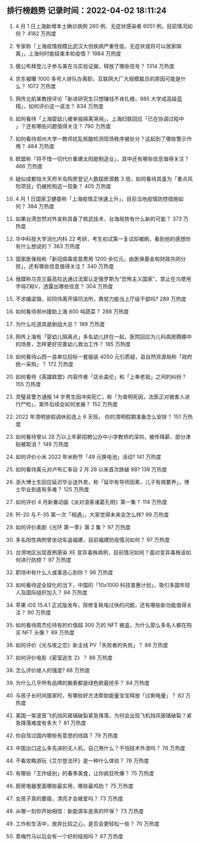 
## 排行榜趋势 记录时间：2022-04-02 18:11:24
  
  1. 4 月 1 日上海新增本土确诊病例 260 例、无症状感染者 6051 例，目前情况如何？ 4182 万热度
    
  2. 专家称「上海疫情规模比武汉大但疾病严重性低，无症状或将可以居家隔离」，上海何时能结束本轮疫情？ 1984 万热度
    
  3. 俄公布拜登儿子参与美在乌实验证据，释放了哪些信号？ 1314 万热度
    
  4. 京东被曝 1000 多号人排队办离职，互联网大厂大规模裁员的原因可能是什么？ 1072 万热度
    
  5. 网传北航某教授评论「新进研究生只想赚钱不肯扎根，985 大学成高级蓝翔」，如何评价这一说法？ 834 万热度
    
  6. 如何看待「上海婴幼儿被单独隔离哭闹」，上海妇联回应「已在协调过程中 」？还有哪些问题值得关注？ 790 万热度
    
  7. 如何看待郑州大学一教师扰乱核酸检测现场秩序被处分？这起到了哪些警示作用？ 484 万热度
    
  8. 欧盟称「将不惜一切代价重建太阳能制造业」，其中还有哪些信息值得关注？ 466 万热度
    
  9. 疑似成都恒大天府半岛购房登记人数超房源数 3 倍，如何看待其虽为「重点风险项目」仍被抢购这一现象？ 405 万热度
    
  10. 4 月 1 日国家卫健委称「上海疫情正快速上升」，目前当地疫情防控措施如何？ 384 万热度
    
  11. 如果台湾忽然对外宣称具备了核武技术，台海局势有什么新的可能？ 373 万热度
    
  12. 华中科技大学消化内科 22 考研，考生初试第一复试却被刷，看到他的感想你有什么想说的？ 363 万热度
    
  13. 国家医保局称「新冠病毒疫苗费用 1200 余亿元，由医保基金和财政共同分担」，还有哪些信息值得关注？ 340 万热度
    
  14. 俄媒称乌克兰最高拉达通过法案认定俄罗斯为“恐怖主义国家”，禁止在乌使用字母Z和V，透露出哪些信息？ 304 万热度
    
  15. 不求婚梁璐，祁同伟离开镇司法所，靠努力能当上厅级干部吗? 289 万热度
    
  16. 如何看待郑州援助上海 800 吨蔬菜？ 288 万热度
    
  17. 为什么吃道具是剧组大忌？ 189 万热度
    
  18. 网传上海有「婴幼儿隔离点」多名幼儿挤在一起，医院回应为儿科病房腾挪中的场景，怎样更好完善幼儿救治工作？ 185 万热度
    
  19. 如何看待山西一县单位招标一套服装 4050 元引质疑，县自然资源局称「政府统一采购」？ 172 万热度
    
  20. 如何看待《英雄联盟》内容作者「店长盖伦」和「上单老祖」之间的纠纷？ 155 万热度
    
  21. 灵璧县警方通报 14 岁男生因冲突死亡，称「为查明死因，法医正对被害人进行尸检」，案件后续会如何发展？ 152 万热度
    
  22. 2022 年清明放假调休前连上 6 天班， 你的清明假期准备怎么安排？ 151 万热度
    
  23. 如何看待曾以 28 万以上年薪招聘公办中小学教师的深圳，被传降薪、部分津贴被取消？ 149 万热度
    
  24. 如何评价小米 2022 年米粉节「49 元换电池」活动? 141 万热度
    
  25. 如何看待美元对卢布汇率自 2 月 28 以来首次跌破 88? 138 万热度
    
  26. 浙大博士生回应延迟毕业送外卖，称「延毕有导师因素，儿子有病要养」，博士毕业到底有多难？ 125 万热度
    
  27. 如何评价 4 月新番动画《派对浪客诸葛孔明》第一集？ 114 万热度
    
  28. 歼-20 与 F-35 第一次「相遇」，大家觉得未来会怎么样? 99 万热度
    
  29. 如何评价美剧《光环 第一季》第 2 集？ 97 万热度
    
  30. 多名阳性病例曾坐动车返福建，目前福建防疫情况如何？ 97 万热度
    
  31. 台湾地区出现首例感染 XE 变异毒株病例，目前情况如何？面对变异毒株该如何进行防控？ 97 万热度
    
  32. 职场中有什么人或事恶心到你？ 96 万热度
    
  33. 如何看待逆全球化的当下，中国的「10x1000 科技普惠计划」，吸引多国年轻人及国际组织加入？ 94 万热度
    
  34. 苹果 iOS 15.4.1 正式版发布，除修复耗电过快的问题，还有哪些新功能值得关注？ 90 万热度
    
  35. 如何看待周杰伦持有的价值超 300 万的 NFT 被盗，为什么那么多名人都在购买 NFT 头像？ 89 万热度
    
  36. 如何评价《光与夜之恋》新主线 PV「失败者的失败」？ 89 万热度
    
  37. 如何评价电影《密室逃生 2》？ 88 万热度
    
  38. 怎么评价绫人的强度? 88 万热度
    
  39. 为什么几乎所有品牌的腕表都是绿色款最抢手？ 84 万热度
    
  40. 与孩子长时间居家时，有哪些好方法帮助能量宝宝释放「过剩电量」？ 82 万热度
    
  41. 美国一架波音飞机挡风玻璃破裂紧急降落，为何会出现飞机挡风玻璃破裂？紧急降落难度有多大？ 81 万热度
    
  42. 你自驾过国内哪些有意思的线路？ 79 万热度
    
  43. 中国出口这么多先进的无人机，自己用什么？不怕技术外泄吗？ 76 万热度
    
  44. 不看攻略游玩《艾尔登法环》是一种什么体验？ 76 万热度
    
  45. 有哪些「王炸级别」的春季美食，让你疯狂吹爆？ 75 万热度
    
  46. 厨房电器里面哪些最实用，哪些最鸡肋？ 75 万热度
    
  47. 女孩子真的要瘦，漂亮才会被爱吗？ 73 万热度
    
  48. 从哪一刻你开始相信：新能源车是真的环保？ 73 万热度
    
  49. 工作和生活中，放弃比较之心，是否会更轻松一些？ 70 万热度
    
  50. 青梅竹马以后会有一个好的结局吗？ 67 万热度
    